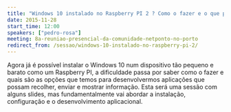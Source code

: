 ```yaml
---
title: "Windows 10 instalado no Raspberry PI 2 ? Como o fazer e o que podemos esperar fazer..."
date: 2015-11-28
start_time: 12:00
speakers: ["pedro-rosa"]
meeting: 8a-reuniao-presencial-da-comunidade-netponto-no-porto
redirect_from: /sessao/windows-10-instalado-no-raspberry-pi-2/
---
```


Agora já é possível instalar o Windows 10 num dispositivo tão pequeno e barato como um Raspberry PI, a dificuldade passa por saber como o fazer e quais são as opções que temos para desenvolvermos aplicações que possam recolher, enviar e mostrar informação. Esta será uma sessão com alguns slides, mas fundamentalmente vai abordar a instalação, configuração e o desenvolvimento aplicacional.
